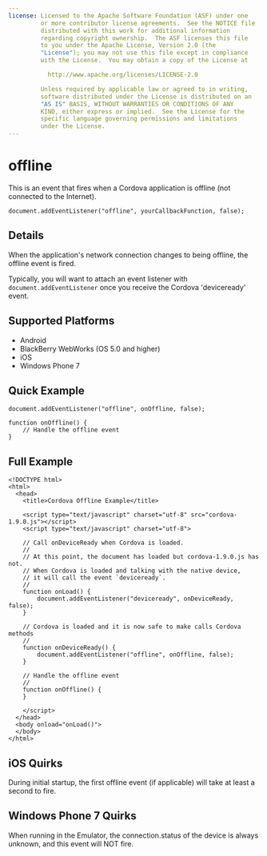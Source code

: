 ```yaml
---
license: Licensed to the Apache Software Foundation (ASF) under one
         or more contributor license agreements.  See the NOTICE file
         distributed with this work for additional information
         regarding copyright ownership.  The ASF licenses this file
         to you under the Apache License, Version 2.0 (the
         "License"); you may not use this file except in compliance
         with the License.  You may obtain a copy of the License at

           http://www.apache.org/licenses/LICENSE-2.0

         Unless required by applicable law or agreed to in writing,
         software distributed under the License is distributed on an
         "AS IS" BASIS, WITHOUT WARRANTIES OR CONDITIONS OF ANY
         KIND, either express or implied.  See the License for the
         specific language governing permissions and limitations
         under the License.
---
```


offline
===========

This is an event that fires when a Cordova application is offline (not connected to the Internet).

    document.addEventListener("offline", yourCallbackFunction, false);

Details
-------

When the application's network connection changes to being offline, the offline event is fired.  

Typically, you will want to attach an event listener with `document.addEventListener` once you receive the Cordova 'deviceready' event.

Supported Platforms
-------------------

- Android
- BlackBerry WebWorks (OS 5.0 and higher)
- iOS
- Windows Phone 7

Quick Example
-------------

    document.addEventListener("offline", onOffline, false);

    function onOffline() {
        // Handle the offline event
    }

Full Example
------------

    <!DOCTYPE html>
    <html>
      <head>
        <title>Cordova Offline Example</title>

        <script type="text/javascript" charset="utf-8" src="cordova-1.9.0.js"></script>
        <script type="text/javascript" charset="utf-8">

        // Call onDeviceReady when Cordova is loaded.
        //
        // At this point, the document has loaded but cordova-1.9.0.js has not.
        // When Cordova is loaded and talking with the native device,
        // it will call the event `deviceready`.
        //
        function onLoad() {
            document.addEventListener("deviceready", onDeviceReady, false);
        }

        // Cordova is loaded and it is now safe to make calls Cordova methods
        //
        function onDeviceReady() {
		    document.addEventListener("offline", onOffline, false);
        }

        // Handle the offline event
        //
        function onOffline() {
        }

        </script>
      </head>
      <body onload="onLoad()">
      </body>
    </html>

iOS Quirks
--------------------------
During initial startup, the first offline event (if applicable) will take at least a second to fire.

Windows Phone 7 Quirks
--------------------------
When running in the Emulator, the connection.status of the device is always unknown, and this event will NOT fire.
